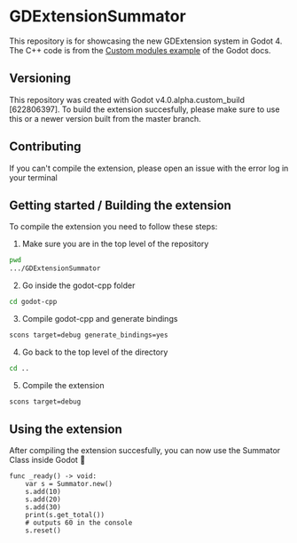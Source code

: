 # GDExtensionSummator

This repository is for showcasing the new GDExtension system in Godot 4.
The C++ code is from the [Custom modules example](https://docs.godotengine.org/en/latest/development/cpp/custom_modules_in_cpp.html "Click to get to the docs") of the Godot docs.

## Versioning
This repository was created with Godot v4.0.alpha.custom_build [622806397]. To build the extension succesfully, please make sure to use this or a newer version built from the master branch.

## Contributing
If you can't compile the extension, please open an issue with the error log in your terminal

## Getting started / Building the extension
To compile the extension you need to follow these steps:

1. Make sure you are in the top level of the repository
```bash
pwd
.../GDExtensionSummator
```

2. Go inside the godot-cpp folder
```bash
cd godot-cpp
```

3. Compile godot-cpp and generate bindings
```bash
scons target=debug generate_bindings=yes
```

4. Go back to the top level of the directory
```bash
cd ..
```

5. Compile the extension
```bash
scons target=debug
```

## Using the extension
After compiling the extension succesfully, you can now use the Summator Class inside Godot :tada:
```gdscript
func _ready() -> void:
	var s = Summator.new()
	s.add(10)
	s.add(20)
	s.add(30)
	print(s.get_total())
    # outputs 60 in the console
	s.reset()
```

